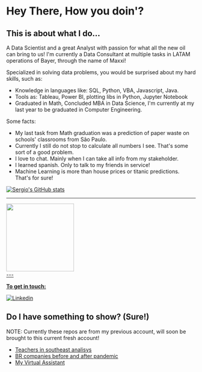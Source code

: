 # Hey There, How you doin'?

## This is about what I do...
A Data Scientist and a great Analyst with passion for what all the new oil can bring to us!
I'm currently a Data Consultant at multiple tasks in LATAM operations of Bayer, through the name of Maxxi!

Specialized in solving data problems, you would be surprised about my hard skills, such as:
- Knowledge in languages like: SQL, Python, VBA, Javascript, Java.
- Tools as: Tableau, Power BI, plotting libs in Python, Jupyter Notebook
- Graduated in Math, Concluded MBA in Data Science, I'm currently at my last year to be graduated in Computer Engineering.

Some facts:
- My last task from Math graduation was a prediction of paper waste on schools' classrooms from São Paulo.
- Currently I still do not stop to calculate all numbers I see. That's some sort of a good problem.
- I love to chat. Mainly when I can take all info from my stakeholder.
- I learned spanish. Only to talk to my friends in service!
- Machine Learning is more than house prices or titanic predictions. That's for sure!

[![Sergio's GitHub stats](https://github-readme-stats.vercel.app/api/top-langs/?username=sergioneto12)](https://github.com/sergioneto12/github-readme-stats)

---
<div>
<a href="https://github.com/jessycalais">
<img loading="lazy" height="180em" src="https://github-readme-stats.vercel.app/api?username=sergioneto12&show_icons=true&theme=transparent&include_all_commits=true&count_private=true"/>
</div>
---

**To get in touch:**

[![Linkedin](https://img.shields.io/badge/LinkedIn-0077B5?style=for-the-badge&logo=linkedin&logoColor=white)](https://www.linkedin.com/in/sergioguilhermeneto/)

## Do I have something to show? (Sure!)
NOTE: Currently these repos are from my previous account, will soon be brought to this current fresh account!

- [Teachers in southeast analisys](https://github.com/sergioneto12/Analise_Censo_Escolar_2020)
- [BR companies before and after pandemic](https://github.com/sergioneto12/PJI4_analise_dados_cnpj)
- [My Virtual Assistant](https://github.com/SergioNeto12/virtual_assist/)

<!--
**sergioneto12/sergioneto12** is a ✨ _special_ ✨ repository because its `README.md` (this file) appears on your GitHub profile.

Here are some ideas to get you started:

- 🔭 I’m currently working on ...
- 🌱 I’m currently learning ...
- 👯 I’m looking to collaborate on ...
- 🤔 I’m looking for help with ...
- 💬 Ask me about ...
- 📫 How to reach me: ...
- 😄 Pronouns: ...
-->
